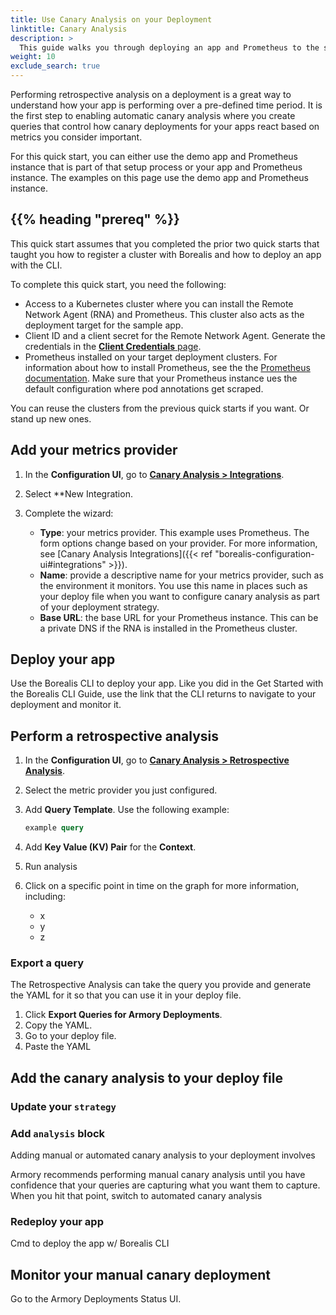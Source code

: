 ```yaml
---
title: Use Canary Analysis on your Deployment
linktitle: Canary Analysis
description: > 
  This guide walks you through deploying an app and Prometheus to the same Kubernetes cluster. Then, you perform a retrospective analysis on the performance of the app that you can then use to create canary analysis queries for subsequent deployments.s
weight: 10  
exclude_search: true
---
```


Performing retrospective analysis on a deployment is a great way to understand how your app is performing over a pre-defined time period. It is the first step to enabling automatic canary analysis where you create queries that control how canary deployments for your apps react based on metrics you consider important.

For this quick start, you can either use the demo app and Prometheus instance that is part of that setup process or your app and Prometheus instance. The examples on this page use the demo app and Prometheus instance.

## {{% heading "prereq" %}}

This quick start assumes that you completed the prior two quick starts that taught you how to register a cluster with Borealis and how to deploy an app with the CLI.

To complete this quick start, you need the following:

- Access to a Kubernetes cluster where you can install the Remote Network Agent (RNA) and Prometheus. This cluster also acts as the deployment target for the sample app.
- Client ID and a client secret for the Remote Network Agent. Generate the credentials in the [**Client Credentials** page](https://console.cloud.armory.io/configuration/credentials).
- Prometheus installed on your target deployment clusters. For information about how to install Prometheus, see the the [Prometheus documentation](https://prometheus.io/docs/prometheus/latest/installation/). Make sure that your Prometheus instance ues the default configuration where pod annotations get scraped.

You can reuse the clusters from the previous quick starts if you want. Or stand up new ones.


## Add your metrics provider

1. In the **Configuration UI**, go to [**Canary Analysis > Integrations**](https://console.cloud.armory.io/configuration/metric-source-integrations/).
2. Select **New Integration.
3. Complete the wizard:
  
   - **Type**: your metrics provider. This example uses Prometheus. The form options change based on your provider. For more information, see [Canary Analysis Integrations]({{< ref "borealis-configuration-ui#integrations" >}}).
   - **Name**: provide a descriptive name for your metrics provider, such as the environment it monitors. You use this name in places such as your deploy file when you want to configure canary analysis as part of your deployment strategy.
   - **Base URL**: the base URL for your Prometheus instance. This can be a private DNS if the RNA is installed in the Prometheus cluster.

## Deploy your app

Use the Borealis CLI to deploy your app. Like you did in the Get Started with the Borealis CLI Guide, use the link that the CLI returns to navigate to your deployment and monitor it.

## Perform a retrospective analysis

1. In the **Configuration UI**, go to [**Canary Analysis > Retrospective Analysis**](https://console.cloud.armory.io/configuration/metric-source-integrations/).
2. Select the metric provider you just configured.
3. Add **Query Template**. Use the following example:

   ```sql
   example query
   ```

4. Add **Key Value (KV) Pair** for the **Context**.
5. Run analysis
6. Click on a specific point in time on the graph for more information, including:

   - x
   - y
   - z
  
### Export a query

The Retrospective Analysis can take the query you provide and generate the YAML for it so that you can use it in your deploy file.

1. Click **Export Queries for Armory Deployments**.
2. Copy the YAML.
3. Go to your deploy file.
4. Paste the YAML

## Add the canary analysis to your deploy file

### Update your `strategy`

### Add `analysis` block

Adding manual or automated canary analysis to your deployment involves

Armory recommends performing manual canary analysis until you have confidence that your queries are capturing what you want them to capture. When you hit that point, switch to automated canary analysis

### Redeploy your app

Cmd to deploy the app w/ Borealis CLI

## Monitor your manual canary deployment

Go to the Armory Deployments Status UI.